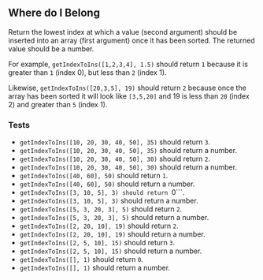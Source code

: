 ## Where do I Belong
Return the lowest index at which a value (second argument) 
should be inserted into an array (first argument) once it has been sorted. The returned value should be a number.

For example, ```getIndexToIns([1,2,3,4], 1.5)``` should return ```1``` because it is greater than ```1``` (index 0), but less than ```2``` (index 1).

Likewise, ```getIndexToIns([20,3,5], 19)``` should return ```2``` because once the array has been sorted 
it will look like ```[3,5,20]``` and 19 is less than ```20``` (index 2) and greater than ```5``` (index 1).

### Tests
* ```getIndexToIns([10, 20, 30, 40, 50], 35)``` should return ```3```.
* ```getIndexToIns([10, 20, 30, 40, 50], 35)``` should return a number.
* ```getIndexToIns([10, 20, 30, 40, 50], 30)``` should return ```2```.
* ```getIndexToIns([10, 20, 30, 40, 50], 30)``` should return a number.
* ```getIndexToIns([40, 60], 50)``` should return ```1```.
* ```getIndexToIns([40, 60], 50)``` should return a number.
* ```getIndexToIns([3, 10, 5], 3) should return ```0```.
* ```getIndexToIns([3, 10, 5], 3)``` should return a number.
* ```getIndexToIns([5, 3, 20, 3], 5)``` should return ```2```.
* ```getIndexToIns([5, 3, 20, 3], 5)``` should return a number.
* ```getIndexToIns([2, 20, 10], 19)``` should return ```2```.
* ```getIndexToIns([2, 20, 10], 19)``` should return a number.
* ```getIndexToIns([2, 5, 10], 15)``` should return ```3```.
* ```getIndexToIns([2, 5, 10], 15)``` should return a number.
* ```getIndexToIns([], 1)``` should return ```0```.
* ```getIndexToIns([], 1)``` should return a number.